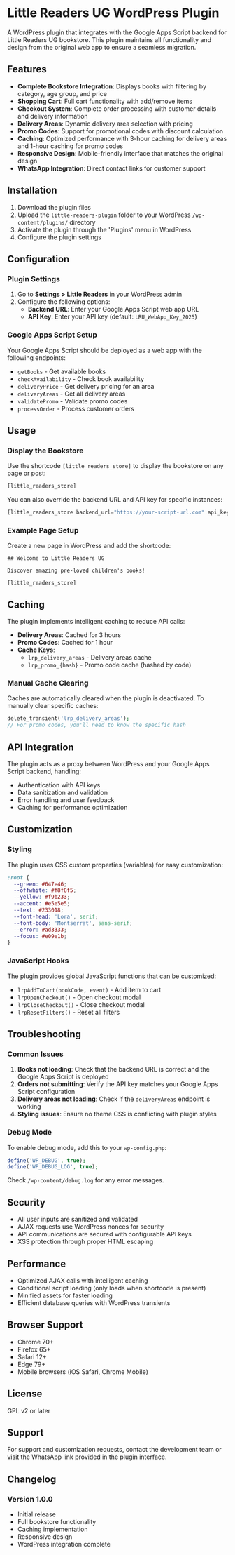 # Little Readers UG WordPress Plugin

A WordPress plugin that integrates with the Google Apps Script backend for Little Readers UG bookstore. This plugin maintains all functionality and design from the original web app to ensure a seamless migration.

## Features

- **Complete Bookstore Integration**: Displays books with filtering by category, age group, and price
- **Shopping Cart**: Full cart functionality with add/remove items
- **Checkout System**: Complete order processing with customer details and delivery information
- **Delivery Areas**: Dynamic delivery area selection with pricing
- **Promo Codes**: Support for promotional codes with discount calculation
- **Caching**: Optimized performance with 3-hour caching for delivery areas and 1-hour caching for promo codes
- **Responsive Design**: Mobile-friendly interface that matches the original design
- **WhatsApp Integration**: Direct contact links for customer support

## Installation

1. Download the plugin files
2. Upload the `little-readers-plugin` folder to your WordPress `/wp-content/plugins/` directory
3. Activate the plugin through the 'Plugins' menu in WordPress
4. Configure the plugin settings

## Configuration

### Plugin Settings

1. Go to **Settings > Little Readers** in your WordPress admin
2. Configure the following options:
   - **Backend URL**: Enter your Google Apps Script web app URL
   - **API Key**: Enter your API key (default: `LRU_WebApp_Key_2025`)

### Google Apps Script Setup

Your Google Apps Script should be deployed as a web app with the following endpoints:
- `getBooks` - Get available books
- `checkAvailability` - Check book availability
- `deliveryPrice` - Get delivery pricing for an area
- `deliveryAreas` - Get all delivery areas
- `validatePromo` - Validate promo codes
- `processOrder` - Process customer orders

## Usage

### Display the Bookstore

Use the shortcode `[little_readers_store]` to display the bookstore on any page or post:

```php
[little_readers_store]
```

You can also override the backend URL and API key for specific instances:

```php
[little_readers_store backend_url="https://your-script-url.com" api_key="your-api-key"]
```

### Example Page Setup

Create a new page in WordPress and add the shortcode:

```
## Welcome to Little Readers UG

Discover amazing pre-loved children's books!

[little_readers_store]
```

## Caching

The plugin implements intelligent caching to reduce API calls:

- **Delivery Areas**: Cached for 3 hours
- **Promo Codes**: Cached for 1 hour
- **Cache Keys**: 
  - `lrp_delivery_areas` - Delivery areas cache
  - `lrp_promo_{hash}` - Promo code cache (hashed by code)

### Manual Cache Clearing

Caches are automatically cleared when the plugin is deactivated. To manually clear specific caches:

```php
delete_transient('lrp_delivery_areas');
// For promo codes, you'll need to know the specific hash
```

## API Integration

The plugin acts as a proxy between WordPress and your Google Apps Script backend, handling:

- Authentication with API keys
- Data sanitization and validation
- Error handling and user feedback
- Caching for performance optimization

## Customization

### Styling

The plugin uses CSS custom properties (variables) for easy customization:

```css
:root {
  --green: #647e46;
  --offwhite: #f8f8f5;
  --yellow: #f9b233;
  --accent: #e5e5e5;
  --text: #233018;
  --font-head: 'Lora', serif;
  --font-body: 'Montserrat', sans-serif;
  --error: #ad3333;
  --focus: #e09e1b;
}
```

### JavaScript Hooks

The plugin provides global JavaScript functions that can be customized:

- `lrpAddToCart(bookCode, event)` - Add item to cart
- `lrpOpenCheckout()` - Open checkout modal
- `lrpCloseCheckout()` - Close checkout modal
- `lrpResetFilters()` - Reset all filters

## Troubleshooting

### Common Issues

1. **Books not loading**: Check that the backend URL is correct and the Google Apps Script is deployed
2. **Orders not submitting**: Verify the API key matches your Google Apps Script configuration
3. **Delivery areas not loading**: Check if the `deliveryAreas` endpoint is working
4. **Styling issues**: Ensure no theme CSS is conflicting with plugin styles

### Debug Mode

To enable debug mode, add this to your `wp-config.php`:

```php
define('WP_DEBUG', true);
define('WP_DEBUG_LOG', true);
```

Check `/wp-content/debug.log` for any error messages.

## Security

- All user inputs are sanitized and validated
- AJAX requests use WordPress nonces for security
- API communications are secured with configurable API keys
- XSS protection through proper HTML escaping

## Performance

- Optimized AJAX calls with intelligent caching
- Conditional script loading (only loads when shortcode is present)
- Minified assets for faster loading
- Efficient database queries with WordPress transients

## Browser Support

- Chrome 70+
- Firefox 65+
- Safari 12+
- Edge 79+
- Mobile browsers (iOS Safari, Chrome Mobile)

## License

GPL v2 or later

## Support

For support and customization requests, contact the development team or visit the WhatsApp link provided in the plugin interface.

## Changelog

### Version 1.0.0
- Initial release
- Full bookstore functionality
- Caching implementation
- Responsive design
- WordPress integration complete